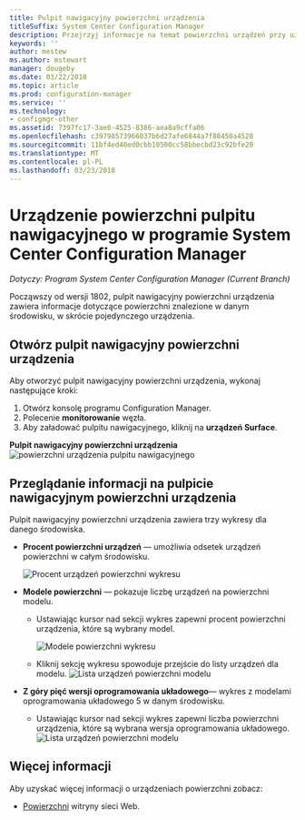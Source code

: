 ```yaml
---
title: Pulpit nawigacyjny powierzchni urządzenia
titleSuffix: System Center Configuration Manager
description: Przejrzyj informacje na temat powierzchni urządzeń przy użyciu pulpitu nawigacyjnego.
keywords: ''
author: mestew
ms.author: mstewart
manager: dougeby
ms.date: 03/22/2018
ms.topic: article
ms.prod: configuration-manager
ms.service: ''
ms.technology:
- configmgr-other
ms.assetid: 7397fc17-3ae8-4525-8386-aea8a9cffa06
ms.openlocfilehash: c39798573966037b6d27afe6844a7f88450a4528
ms.sourcegitcommit: 11bf4ed40ed0cbb10500cc58bbecbd23c92bfe20
ms.translationtype: MT
ms.contentlocale: pl-PL
ms.lasthandoff: 03/23/2018
---
```

# <a name="surface-device-dashboard-in-system-center-configuration-manager"></a>Urządzenie powierzchni pulpitu nawigacyjnego w programie System Center Configuration Manager

*Dotyczy: Program System Center Configuration Manager (Current Branch)*

Począwszy od wersji 1802, pulpit nawigacyjny powierzchni urządzenia zawiera informacje dotyczące powierzchni znalezione w danym środowisku, w skrócie pojedynczego urządzenia. <!--1355788-->

## <a name="open-the-surface-device-dashboard"></a>Otwórz pulpit nawigacyjny powierzchni urządzenia

Aby otworzyć pulpit nawigacyjny powierzchni urządzenia, wykonaj następujące kroki: 

1. Otwórz konsolę programu Configuration Manager. 
2. Polecenie **monitorowanie** węzła. 
3. Aby załadować pulpitu nawigacyjnego, kliknij na **urządzeń Surface**.

**Pulpit nawigacyjny powierzchni urządzenia**
![powierzchni urządzenia pulpitu nawigacyjnego](media\Surface-device-dashboard.PNG)



## <a name="reviewing-information-in-the-surface-device-dashboard"></a>Przeglądanie informacji na pulpicie nawigacyjnym powierzchni urządzenia

Pulpit nawigacyjny powierzchni urządzenia zawiera trzy wykresy dla danego środowiska. 

- **Procent powierzchni urządzeń** — umożliwia odsetek urządzeń powierzchni w całym środowisku.

    ![Procent urządzeń powierzchni wykresu](media\Percent-Surface-Devices.PNG)
- **Modele powierzchni** — pokazuje liczbę urządzeń na powierzchni modelu. 
    - Ustawiając kursor nad sekcji wykres zapewni procent powierzchni urządzenia, które są wybrany model. 

         ![Modele powierzchni wykresu](media\Surface-Models-Hover.PNG)
    - Kliknij sekcję wykresu spowoduje przejście do listy urządzeń dla modelu. 
        ![Lista urządzeń powierzchni modelu](media\Surface-Model-Device-List.PNG)

- **Z góry pięć wersji oprogramowania układowego**— wykres z modelami oprogramowania układowego 5 w danym środowisku. 
    - Ustawiając kursor nad sekcji wykres zapewni liczba powierzchni urządzenia, które są wybrana wersja oprogramowania układowego. 
       ![Lista urządzeń powierzchni modelu](media\Surface-Firmware-Hover.PNG)


## <a name="more-information"></a>Więcej informacji

Aby uzyskać więcej informacji o urządzeniach powierzchni zobacz:
 - [Powierzchni]( https://go.microsoft.com/fwlink/?linkid=861998) witryny sieci Web.
    




